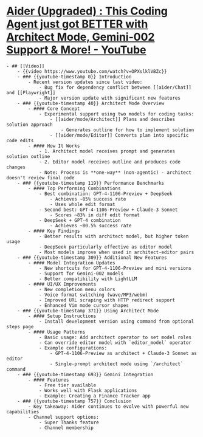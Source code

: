 # [Aider (Upgraded) : This Coding Agent just got BETTER with Architect Mode, Gemini-002 Support & More! - YouTube](https://www.youtube.com/watch?v=OPXslklVBZc)
	- ## [[Video]]
		- {{video https://www.youtube.com/watch?v=OPXslklVBZc}}
		- ### {{youtube-timestamp 0}} Introduction
			- Recent version updates since last video:
				- Bug fix for dependency conflict between [[aider/Chat]] and [[Playwright]]
				- Major version update with significant new features
		- ### {{youtube-timestamp 40}} Architect Mode Overview
			- #### Core Concept
				- Experimental support using two models for coding tasks:
					- [[aider/mode/Architect]] Plans and describes solution approach
						- Generates outline for how to implement solution
					- [[aider/mode/Editor]] Converts plan into specific code edits
			- #### How It Works
				- 1. Architect model receives prompt and generates solution outline
				- 2. Editor model receives outline and produces code changes
				- Note: Process is **one-way** (non-agentic) - architect doesn't review final code
		- ### {{youtube-timestamp 119}} Performance Benchmarks
			- #### Top Performing Combinations
				- Best combination: GPT-4-1106-Preview + DeepSeek
					- Achieves ~85% success rate
					- Uses whole edit format
				- Second best: GPT-4-1106-Preview + Claude-3 Sonnet
					- Scores ~83% in diff edit format
				- DeepSeek + GPT-4 combination
					- Achieves ~80.5% success rate
			- #### Key Findings
				- Better results with architect model, but higher token usage
				- DeepSeek particularly effective as editor model
				- Most models improve when used in architect-editor pairs
		- ### {{youtube-timestamp 309}} Additional New Features
			- #### Model Integration Updates
				- New shortcuts for GPT-4-1106-Preview and mini versions
				- Support for Gemini-002 models
				- Better compatibility with LightLLM
			- #### UI/UX Improvements
				- New completion menu colors
				- Voice format switching (wave/MP3/webm)
				- Improved URL scraping with HTTP redirect support
				- Enhanced Vim mode cursor shapes
		- ### {{youtube-timestamp 371}} Using Architect Mode
			- #### Setup Instructions
				- Install development version using command from optional steps page
			- #### Usage Patterns
				- Basic usage: Add architect operator to set model roles
				- Can override editor model with `editor_model` operator
				- Example configurations:
					- GPT-4-1106-Preview as architect + Claude-3 Sonnet as editor
					- Single-prompt architect mode using `/architect` command
		- ### {{youtube-timestamp 693}} Gemini Integration
			- #### Features
				- Free tier available
				- Works well with Flask applications
				- Example: Creating a Finance Tracker app
		- ### {{youtube-timestamp 757}} Conclusion
			- Key takeaway: Aider continues to evolve with powerful new capabilities
			- Channel support options:
				- Super Thanks feature
				- Channel membership